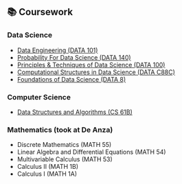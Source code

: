 ---
---

## 📚 Coursework

### Data Science
- [Data Engineering (DATA 101)](https://www.data101.org/fa23)
- [Probability For Data Science (DATA 140)](http://prob140.org/)
- [Principles & Techniques of Data Science (DATA 100)](https://ds100.org/sp23/)
- [Computational Structures in Data Science (DATA C88C)](https://c88c.org/fa22/)
- [Foundations of Data Science (DATA 8)](http://www.data8.org/fa22/)

### Computer Science
- [Data Structures and Algorithms (CS 61B)](https://fa22.datastructur.es/)

### Mathematics (took at De Anza)
- Discrete Mathematics (MATH 55)
- Linear Algebra and Differential Equations (MATH 54)
- Multivariable Calculus (MATH 53)
- Calculus II (MATH 1B)
- Calculus I (MATH 1A)
